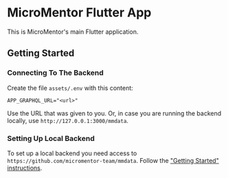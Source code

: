 # MicroMentor Flutter App

This is MicroMentor's main Flutter application. 

## Getting Started

### Connecting To The Backend

Create the file `assets/.env` with this content:

    APP_GRAPHQL_URL="<url>"

Use the URL that was given to you. Or, in case you are running the
backend locally, use `http://127.0.0.1:3000/mmdata`.

### Setting Up Local Backend

To set up a local backend you need access to `https://github.com/micromentor-team/mmdata`. 
Follow the ["Getting Started" instructions](https://github.com/micromentor-team/mmdata/blob/main/docs/getting-started.md).


